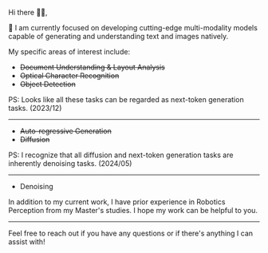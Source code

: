 
Hi there 👋🏻,

🔭 I am currently focused on developing cutting-edge multi-modality models capable of generating and understanding text and images natively.

My specific areas of interest include:

- ~~Document Understanding & Layout Analysis~~
- ~~Optical Character Recognition~~
- ~~Object Detection~~

PS: Looks like all these tasks can be regarded as next-token generation tasks. (2023/12)

---
- ~~Auto-regressive Generation~~
- ~~Diffusion~~

PS: I recognize that all diffusion and next-token generation tasks are inherently denoising tasks. (2024/05)

---
- Denoising



In addition to my current work, I have prior experience in Robotics Perception from my Master's studies. I hope my work can be helpful to you.

---

Feel free to reach out if you have any questions or if there's anything I can assist with!
